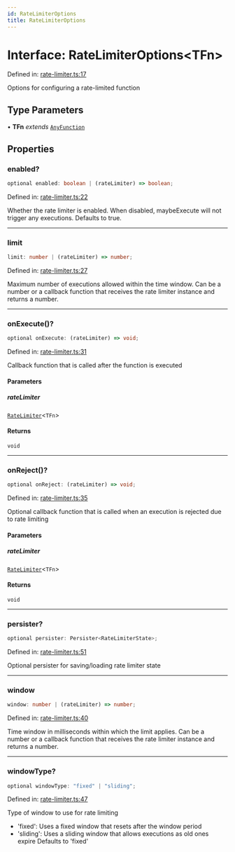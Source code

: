 ```yaml
---
id: RateLimiterOptions
title: RateLimiterOptions
---
```


<!-- DO NOT EDIT: this page is autogenerated from the type comments -->

# Interface: RateLimiterOptions\<TFn\>

Defined in: [rate-limiter.ts:17](https://github.com/TanStack/pacer/blob/main/packages/pacer/src/rate-limiter.ts#L17)

Options for configuring a rate-limited function

## Type Parameters

• **TFn** *extends* [`AnyFunction`](../../type-aliases/anyfunction.md)

## Properties

### enabled?

```ts
optional enabled: boolean | (rateLimiter) => boolean;
```

Defined in: [rate-limiter.ts:22](https://github.com/TanStack/pacer/blob/main/packages/pacer/src/rate-limiter.ts#L22)

Whether the rate limiter is enabled. When disabled, maybeExecute will not trigger any executions.
Defaults to true.

***

### limit

```ts
limit: number | (rateLimiter) => number;
```

Defined in: [rate-limiter.ts:27](https://github.com/TanStack/pacer/blob/main/packages/pacer/src/rate-limiter.ts#L27)

Maximum number of executions allowed within the time window.
Can be a number or a callback function that receives the rate limiter instance and returns a number.

***

### onExecute()?

```ts
optional onExecute: (rateLimiter) => void;
```

Defined in: [rate-limiter.ts:31](https://github.com/TanStack/pacer/blob/main/packages/pacer/src/rate-limiter.ts#L31)

Callback function that is called after the function is executed

#### Parameters

##### rateLimiter

[`RateLimiter`](../../classes/ratelimiter.md)\<`TFn`\>

#### Returns

`void`

***

### onReject()?

```ts
optional onReject: (rateLimiter) => void;
```

Defined in: [rate-limiter.ts:35](https://github.com/TanStack/pacer/blob/main/packages/pacer/src/rate-limiter.ts#L35)

Optional callback function that is called when an execution is rejected due to rate limiting

#### Parameters

##### rateLimiter

[`RateLimiter`](../../classes/ratelimiter.md)\<`TFn`\>

#### Returns

`void`

***

### persister?

```ts
optional persister: Persister<RateLimiterState>;
```

Defined in: [rate-limiter.ts:51](https://github.com/TanStack/pacer/blob/main/packages/pacer/src/rate-limiter.ts#L51)

Optional persister for saving/loading rate limiter state

***

### window

```ts
window: number | (rateLimiter) => number;
```

Defined in: [rate-limiter.ts:40](https://github.com/TanStack/pacer/blob/main/packages/pacer/src/rate-limiter.ts#L40)

Time window in milliseconds within which the limit applies.
Can be a number or a callback function that receives the rate limiter instance and returns a number.

***

### windowType?

```ts
optional windowType: "fixed" | "sliding";
```

Defined in: [rate-limiter.ts:47](https://github.com/TanStack/pacer/blob/main/packages/pacer/src/rate-limiter.ts#L47)

Type of window to use for rate limiting
- 'fixed': Uses a fixed window that resets after the window period
- 'sliding': Uses a sliding window that allows executions as old ones expire
Defaults to 'fixed'
